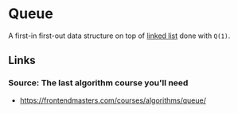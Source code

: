 # Queue

A first-in first-out data structure on top of [linked list](https://github.com/sepgh/mini-dsa/blob/main/DS/linkedlist.md) done with `Q(1)`.


## Links

### Source: The last algorithm course you'll need
- https://frontendmasters.com/courses/algorithms/queue/

